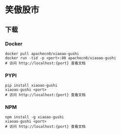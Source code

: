 # 笑傲股市

## 下载

### Docker

```
docker pull apachecn0/xiaoao-gushi
docker run -tid -p <port>:80 apachecn0/xiaoao-gushi
# 访问 http://localhost:{port} 查看文档
```

### PYPI

```
pip install xiaoao-gushi
xiaoao-gushi <port>
# 访问 http://localhost:{port} 查看文档
```

### NPM

```
npm install -g xiaoao-gushi
xiaoao-gushi <port>
# 访问 http://localhost:{port} 查看文档
```